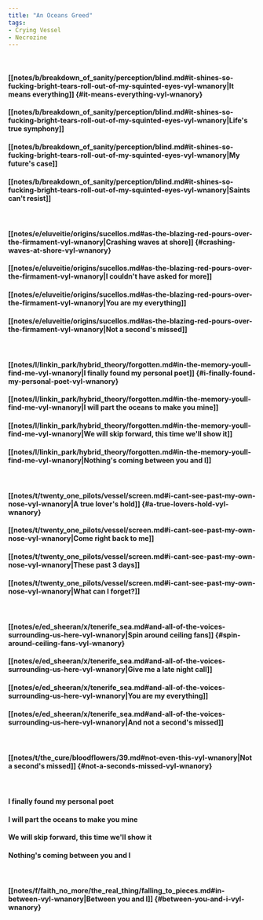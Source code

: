 ```yaml
---
title: "An Oceans Greed"
tags:
- Crying Vessel
- Necrozine
---
```

&nbsp;
#### [[notes/b/breakdown_of_sanity/perception/blind.md#it-shines-so-fucking-bright-tears-roll-out-of-my-squinted-eyes-vyl-wnanory|It means everything]] {#it-means-everything-vyl-wnanory}
#### [[notes/b/breakdown_of_sanity/perception/blind.md#it-shines-so-fucking-bright-tears-roll-out-of-my-squinted-eyes-vyl-wnanory|Life's true symphony]]
#### [[notes/b/breakdown_of_sanity/perception/blind.md#it-shines-so-fucking-bright-tears-roll-out-of-my-squinted-eyes-vyl-wnanory|My future's case]]
#### [[notes/b/breakdown_of_sanity/perception/blind.md#it-shines-so-fucking-bright-tears-roll-out-of-my-squinted-eyes-vyl-wnanory|Saints can't resist]]
&nbsp;
#### [[notes/e/eluveitie/origins/sucellos.md#as-the-blazing-red-pours-over-the-firmament-vyl-wnanory|Crashing waves at shore]] {#crashing-waves-at-shore-vyl-wnanory}
#### [[notes/e/eluveitie/origins/sucellos.md#as-the-blazing-red-pours-over-the-firmament-vyl-wnanory|I couldn't have asked for more]]
#### [[notes/e/eluveitie/origins/sucellos.md#as-the-blazing-red-pours-over-the-firmament-vyl-wnanory|You are my everything]]
#### [[notes/e/eluveitie/origins/sucellos.md#as-the-blazing-red-pours-over-the-firmament-vyl-wnanory|Not a second's missed]]
&nbsp;
#### [[notes/l/linkin_park/hybrid_theory/forgotten.md#in-the-memory-youll-find-me-vyl-wnanory|I finally found my personal poet]] {#i-finally-found-my-personal-poet-vyl-wnanory}
#### [[notes/l/linkin_park/hybrid_theory/forgotten.md#in-the-memory-youll-find-me-vyl-wnanory|I will part the oceans to make you mine]]
#### [[notes/l/linkin_park/hybrid_theory/forgotten.md#in-the-memory-youll-find-me-vyl-wnanory|We will skip forward, this time we'll show it]]
#### [[notes/l/linkin_park/hybrid_theory/forgotten.md#in-the-memory-youll-find-me-vyl-wnanory|Nothing's coming between you and I]]
&nbsp;
#### [[notes/t/twenty_one_pilots/vessel/screen.md#i-cant-see-past-my-own-nose-vyl-wnanory|A true lover's hold]] {#a-true-lovers-hold-vyl-wnanory}
#### [[notes/t/twenty_one_pilots/vessel/screen.md#i-cant-see-past-my-own-nose-vyl-wnanory|Come right back to me]]
#### [[notes/t/twenty_one_pilots/vessel/screen.md#i-cant-see-past-my-own-nose-vyl-wnanory|These past 3 days]]
#### [[notes/t/twenty_one_pilots/vessel/screen.md#i-cant-see-past-my-own-nose-vyl-wnanory|What can I forget?]]
&nbsp;
#### [[notes/e/ed_sheeran/x/tenerife_sea.md#and-all-of-the-voices-surrounding-us-here-vyl-wnanory|Spin around ceiling fans]] {#spin-around-ceiling-fans-vyl-wnanory}
#### [[notes/e/ed_sheeran/x/tenerife_sea.md#and-all-of-the-voices-surrounding-us-here-vyl-wnanory|Give me a late night call]]
#### [[notes/e/ed_sheeran/x/tenerife_sea.md#and-all-of-the-voices-surrounding-us-here-vyl-wnanory|You are my everything]]
#### [[notes/e/ed_sheeran/x/tenerife_sea.md#and-all-of-the-voices-surrounding-us-here-vyl-wnanory|And not a second's missed]]
&nbsp;
#### [[notes/t/the_cure/bloodflowers/39.md#not-even-this-vyl-wnanory|Not a second's missed]] {#not-a-seconds-missed-vyl-wnanory}
&nbsp;
#### I finally found my personal poet
#### I will part the oceans to make you mine
#### We will skip forward, this time we'll show it
#### Nothing's coming between you and I
&nbsp;
#### [[notes/f/faith_no_more/the_real_thing/falling_to_pieces.md#in-between-vyl-wnanory|Between you and I]] {#between-you-and-i-vyl-wnanory}
